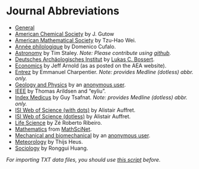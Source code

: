 # Journal Abbreviations

* [General](journal_abbreviations_general.csv)
* [American Chemical Society](journal_abbreviations_acs.csv) by J. Gutow
* [American Mathematical Society](journal_abbreviations_ams.csv) by Tzu-Hao Wei.
* [Année philologique](journal_abbreviations_annee-philologique.csv) by Domenico Cufalo.
* [Astronomy](https://raw.githubusercontent.com/timstaley/jabref-astro-abbreviations/master/MNRAS_abbreviations.txt) by Tim Staley. _Note: Please contribute using [github](https://github.com/timstaley/jabref-astro-abbreviations)._
* [Deutsches Archäologisches Institut](journal_abbreviations_dainst.csv) by [Lukas C. Bossert](http://digitales-altertum.de).
* [Economics](https://raw.github.com/jrnold/jabref-econ-journal-abbrevs/master/aea-abbrevs.txt) by Jeff Arnold (as as posted on the AEA website).
* [Entrez](journal_abbreviations_entrez.csv) by Emmanuel Charpentier. _Note: provides Medline (dotless) abbr. only._
* [Geology and Physics](journal_abbreviations_geology_physics.csv) by an [anonymous user](https://sourceforge.net/p/jabref/patches/164/).
* [IEEE](journal_abbreviations_ieee.csv) by Thomas Arildsen and “eyliu”.
* [Index Medicus](journal_abbreviations_medicus.csv) by Guy Tsafnat. _Note: provides Medline (dotless) abbr. only._
* [ISI Web of Science (with dots)](journal_abbreviations_webofscience-dots.csv) by Alistair Auffret.
* [ISI Web of Science (dotless)](journal_abbreviations_webofscience.csv) by Alistair Auffret.
* [Life Science](journal_abbreviations_lifescience.csv) by Zé Roberto Ribeiro.
* [Mathematics](journal_abbreviations_mathematics.csv) from [MathSciNet](https://mathscinet.ams.org/msnhtml/annser.csv).
* [Mechanical and biomechanical](journal_abbreviations_mechanical.csv) by an [anonymous user](https://sourceforge.net/p/jabref/patches/151/).
* [Meteorology](journal_abbreviations_meteorology.csv) by Thijs Heus.
* [Sociology](journal_abbreviations_sociology.csv) by Ronggui Huang.

*For importing TXT data files, you should use [this script](../convert_txt2csv.py) before.*
